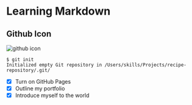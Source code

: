 # Learning Markdown
## Github Icon
![github icon](https://user-images.githubusercontent.com/91883549/198364326-33c00f1b-b7d4-4aec-a79c-b1cd7c33cf1e.png)

```
$ git init
Initialized empty Git repository in /Users/skills/Projects/recipe-repository/.git/
```
- [x] Turn on GitHub Pages
- [x] Outline my portfolio
- [x] Introduce myself to the world
